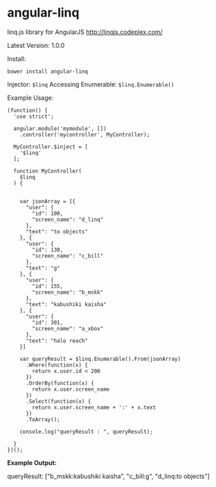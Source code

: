 # angular-linq
linq.js library for AngularJS
http://linqjs.codeplex.com/

Latest Version: 1.0.0

Install:

```
bower install angular-linq
```

Injector: ``` $linq ```
Accessing Enumerable: ``` $linq.Enumerable() ```


Example Usage:

```
(function() {
  'use strict';

  angular.module('mymodule', [])
    .controller('mycontroller', MyController);

  MyController.$inject = [
    '$linq'
  ];

  function MyController(
    $linq
  ) {


    var jsonArray = [{
      "user": {
        "id": 100,
        "screen_name": "d_linq"
      },
      "text": "to objects"
    }, {
      "user": {
        "id": 130,
        "screen_name": "c_bill"
      },
      "text": "g"
    }, {
      "user": {
        "id": 155,
        "screen_name": "b_mskk"
      },
      "text": "kabushiki kaisha"
    }, {
      "user": {
        "id": 301,
        "screen_name": "a_xbox"
      },
      "text": "halo reach"
    }]

    var queryResult = $linq.Enumerable().From(jsonArray)
      .Where(function(x) {
        return x.user.id < 200
      })
      .OrderBy(function(x) {
        return x.user.screen_name
      })
      .Select(function(x) {
        return x.user.screen_name + ':' + x.text
      })
      .ToArray();

    console.log("queryResult : ", queryResult);

  }
})();

```
**Example Output:**

queryResult: ["b_mskk:kabushiki kaisha", "c_bill:g", "d_linq:to objects"]


